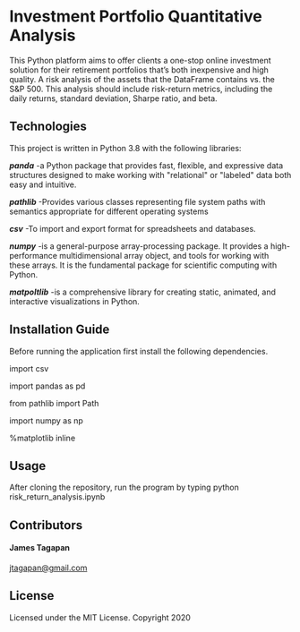 # Investment Portfolio Quantitative Analysis
This Python platform aims to offer clients a one-stop online investment solution for their retirement portfolios that’s both inexpensive and high quality. A risk analysis of the assets that the DataFrame contains vs. the S&P 500. This analysis should include risk-return metrics, including the daily returns, standard deviation, Sharpe ratio, and beta.

## Technologies
This project is written in Python 3.8 with the following libraries:

***panda*** -a Python package that provides fast, flexible, and expressive data structures designed to make working with "relational" or "labeled" data both easy and intuitive.

***pathlib*** -Provides various classes representing file system paths with semantics appropriate for different operating systems

***csv*** -To import and export format for spreadsheets and databases.

***numpy*** -is a general-purpose array-processing package. It provides a high-performance multidimensional array object, and tools for working with these arrays. It is the fundamental package for scientific computing with Python.

***matpoltlib*** -is a comprehensive library for creating static, animated, and interactive visualizations in Python.

## Installation Guide

Before running the application first install the following dependencies.

import csv

import pandas as pd

from pathlib import Path

import numpy as np

%matplotlib inline


## Usage

After cloning the repository, run the program by typing python risk_return_analysis.ipynb 

## Contributors
#### James Tagapan

jtagapan@gmail.com

## License
Licensed under the MIT License. Copyright 2020

